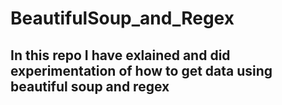 # BeautifulSoup_and_Regex
## In this repo I have exlained and did experimentation of how to get data using beautiful soup and regex
